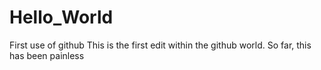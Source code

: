 # Hello_World
First use of github
This is the first edit within the github world.  So far, this has been painless

